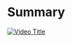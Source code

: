 # Summary

[![Video Title](https://img.youtube.com/vi/GGFXYBZeOtE/0.jpg)](https://www.youtube.com/watch?v=GGFXYBZeOtE)


